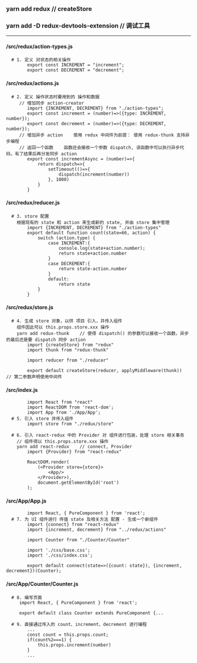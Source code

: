 ### yarn add redux    // createStore
### yarn add -D redux-devtools-extension    // 调试工具

--------------------------------------------
#### /src/redux/action-types.js
      # 1. 定义 对状态的相关操作
            export const INCREMENT = "increment";
            export const DECREMENT = "decrement";
        
#### /src/redux/actions.js
      # 2. 定义 操作状态时要用到的 操作和数据
         // 增加同步 action-creator
            import {INCREMENT, DECREMENT} from "./action-types";
            export const increment = (number)=>({type: INCREMENT, number});
            export const decrement = (number)=>({type: DECREMENT, number});
         // 增加异步 action    使用 redux 中间件为前提： 使用 redux-thunk 支持异步编程
         // 返回一个函数    函数还会接收一个参数 dispatch, 该函数中可以执行异步代码，有了结果后再分发同步 action
            export const incrementAsync = (number)=>{
                return dispatch=>{
                    setTimeout(()=>{
                        dispatch(increment(number))
                    }, 1000)
                }
            }
#### /src/redux/reducer.js
      # 3. store 配置
        根据现有的 state 和 action 来生成新的 state, 并由 store 集中管理
            import {INCREMENT, DECREMENT} from "./action-types"
            export default function count(state=66, action) {
                switch (action.type) {
                    case INCREMENT:{
                        console.log(state+action.number);
                        return state+action.number
                    }
                    case DECREMENT:{
                        return state-action.number
                    }
                    default:
                        return state
                }
            }
            
#### /src/redux/store.js
      # 4. 生成 store 对象，以供 项目 引入，并传入组件
        组件因此可以 this.props.store.xxx 操作
        yarn add redux-thunk    // 使得 dispatch() 的参数可以接收一个函数，异步的最后还是要 dispatch 同步 action
            import {createStore} from "redux"
            import thunk from "redux-thunk"
            
            import reducer from "./reducer"

            export default createStore(reducer, applyMiddleware(thunk))    // 第二参数声明使用中间件
            
#### /src/index.js
            import React from "react"
            import ReactDOM from 'react-dom';
            import App from './App/App';
      # 5. 引入 store 并传入组件
            import store from "./redux/store"

      # 6. 引入 react-redux 中的 Provider 对 组件进行包装，处理 store 相关事务
        // 组件得以 this.props.store.xxx 操作
        yarn add react-redux    // connect, Provider
            import {Provider} from "react-redux"

            ReactDOM.render(
                (<Provider store={store}>
                    <App/>
                </Provider>),
                document.getElementById('root')
            );
    
#### /src/App/App.js
            import React, { PureComponent } from 'react';
      # 7. 为 UI 组件进行 传值 state 及相关方法 配置 - 生成一个新组件
            import {connect} from "react-redux"
            import {increment, decrement} from "../redux/actions"

            import Counter from "./Counter/Counter"

            import './css/base.css';
            import './css/index.css';

            export default connect(state=>({count: state}), {increment, decrement})(Counter);
#### /src/App/Counter/Counter.js
      # 8. 编写页面
         import React, { PureComponent } from 'react';

         export default class Counter extends PureComponent {...

      # 9. 直接通过传入的 count、increment、decrement 进行编程
            ...
            const count = this.props.count;
            if(count%2===1) {
                this.props.increment(number)
            }
            ...
